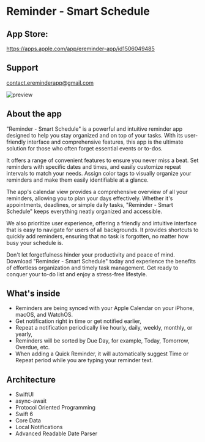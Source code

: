 # Reminder - Smart Schedule

## App Store: ##
https://apps.apple.com/app/ereminder-app/id1506049485

## Support
[contact.ereminderapp@gmail.com](mailto:contact.ereminderapp@gmail.com)

![preview](https://github.com/user-attachments/assets/7bee28f7-94db-490e-b8e6-ed1e9ae1fec8)

## About the app ##
"Reminder - Smart Schedule" is a powerful and intuitive reminder app designed to help you stay organized and on top of your tasks. With its user-friendly interface and comprehensive features, this app is the ultimate solution for those who often forget essential events or to-dos.

It offers a range of convenient features to ensure you never miss a beat. Set reminders with specific dates and times, and easily customize repeat intervals to match your needs. Assign color tags to visually organize your reminders and make them easily identifiable at a glance.

The app's calendar view provides a comprehensive overview of all your reminders, allowing you to plan your days effectively. Whether it's appointments, deadlines, or simple daily tasks, "Reminder - Smart Schedule" keeps everything neatly organized and accessible.

We also prioritize user experience, offering a friendly and intuitive interface that is easy to navigate for users of all backgrounds. It provides shortcuts to quickly add reminders, ensuring that no task is forgotten, no matter how busy your schedule is.

Don't let forgetfulness hinder your productivity and peace of mind. Download "Reminder - Smart Schedule" today and experience the benefits of effortless organization and timely task management. Get ready to conquer your to-do list and enjoy a stress-free lifestyle.

## What's inside ## 
- Reminders are being synced with your Apple Calendar on your iPhone, macOS, and WatchOS.
- Get notification right in time or get notified earlier,
- Repeat a notification periodically like hourly, daily, weekly, monthly, or yearly,
- Reminders will be sorted by Due Day, for example, Today, Tomorrow, Overdue, etc.
- When adding a Quick Reminder, it will automatically suggest Time or Repeat period while you are typing your reminder text.

## Architecture ##

- SwiftUI
- async-await
- Protocol Oriented Programming
- Swift 6
- Core Data
- Local Notifications
- Advanced Readable Date Parser
